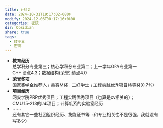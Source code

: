 ```yaml
---
title: 计科2
date: 2024-10-31T19:17:02+0800
modify: 2024-12-06T00:17:16+0800
categories: 密院
dir: Obsidian
share: true
tags:
  - 转专业
  - 密院
---
```


- **教育经历**  
    总学积分专业第三；核心学积分专业第二；上一学年GPA专业第一  
    C++ 绩点4.3；数据结构(荣誉) 绩点4.0
- **荣誉奖项**  
    国家奖学金推荐人；美赛M奖；三好学生；工程实践优秀项目特等奖(0.7%)
- **项目经历**  
    网安学院PRP优秀项目；工程实践优秀项目（也算是cv相关的）；  
    CMU 15-213的lab项目；计算机系的实验室经历
- **……**  
    还有其它一些社团组织经历、技能证书等（和专业相关性不是很强，我就没有写多少）